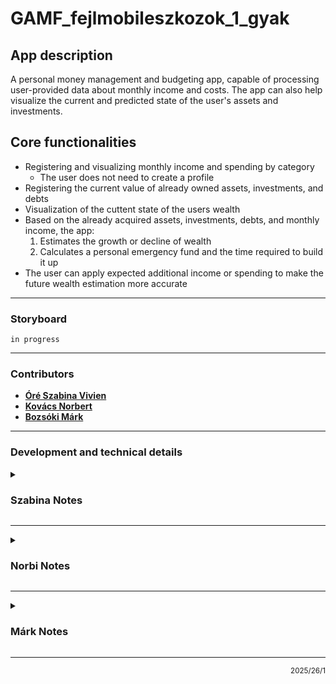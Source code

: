 # GAMF_fejlmobileszkozok_1_gyak

## App description

A personal money management and budgeting app, capable of processing user-provided data about monthly income and costs.
The app can also help visualize the current and predicted state of the user's assets and investments.

## Core functionalities

 - Registering and visualizing monthly income and spending by category
    - The user does not need to create a profile
 - Registering the current value of already owned assets, investments, and debts
 - Visualization of the cuttent state of the users wealth
 - Based on the already acquired assets, investments, debts, and monthly income, the app:
    1. Estimates the growth or decline of wealth
    2. Calculates a personal emergency fund and the time required to build it up
- The user can apply expected additional income or spending to make the future wealth estimation more accurate

---

### Storyboard

```in progress```

---

### Contributors
  
 - [**Óré Szabina Vivien**](https://github.com/MoSzabina)
 - [**Kovács Norbert**](https://github.com/norbertkovacsgit)
 - [**Bozsóki Márk**](https://github.com/markbozsoki)

---

### Development and technical details

<details><summary><h3> Szabina Notes </h3></summary>

desc

</details>

---

<details><summary><h3> Norbi Notes </h3></summary>

desc

</details>

---

<details><summary><h3> Márk Notes </h3></summary>

- added empty project with readme and an automated GH action to build, test and lint the project

</details>

---

<p align="right"><sub>2025/26/1</sub></p>

